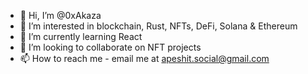 - 👋 Hi, I’m @0xAkaza
- 👀 I’m interested in blockchain, Rust, NFTs, DeFi, Solana & Ethereum
- 🌱 I’m currently learning React
- 💞️ I’m looking to collaborate on NFT projects
- 📫 How to reach me - email me at apeshit.social@gmail.com

<!---
0xAkaza/0xAkaza is a ✨ special ✨ repository because its `README.md` (this file) appears on your GitHub profile.
You can click the Preview link to take a look at your changes.
--->
